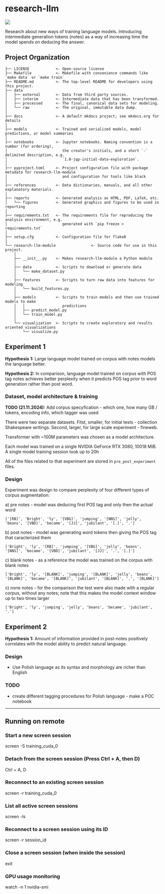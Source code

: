 # research-llm

<a target="_blank" href="https://cookiecutter-data-science.drivendata.org/">
    <img src="https://img.shields.io/badge/CCDS-Project%20template-328F97?logo=cookiecutter" />
</a>

Research about new ways of training language models. Introducing intermediate generation tokens (notes) as a way of increasing time the model spends on deducing the answer.

## Project Organization

```
├── LICENSE            <- Open-source license
├── Makefile           <- Makefile with convenience commands like `make data` or `make train`
├── README.md          <- The top-level README for developers using this project.
├── data
│   ├── external       <- Data from third party sources.
│   ├── interim        <- Intermediate data that has been transformed.
│   ├── processed      <- The final, canonical data sets for modeling.
│   └── raw            <- The original, immutable data dump.
│
├── docs               <- A default mkdocs project; see mkdocs.org for details
│
├── models             <- Trained and serialized models, model predictions, or model summaries
│
├── notebooks          <- Jupyter notebooks. Naming convention is a number (for ordering),
│                         the creator's initials, and a short `-` delimited description, e.g.
│                         `1.0-jqp-initial-data-exploration`.
│
├── pyproject.toml     <- Project configuration file with package metadata for research-llm-module
│                         and configuration for tools like black
│
├── references         <- Data dictionaries, manuals, and all other explanatory materials.
│
├── reports            <- Generated analysis as HTML, PDF, LaTeX, etc.
│   └── figures        <- Generated graphics and figures to be used in reporting
│
├── requirements.txt   <- The requirements file for reproducing the analysis environment, e.g.
│                         generated with `pip freeze > requirements.txt`
│
├── setup.cfg          <- Configuration file for flake8
│
└── research-llm-module                <- Source code for use in this project.
    │
    ├── __init__.py    <- Makes research-llm-module a Python module
    │
    ├── data           <- Scripts to download or generate data
    │   └── make_dataset.py
    │
    ├── features       <- Scripts to turn raw data into features for modeling
    │   └── build_features.py
    │
    ├── models         <- Scripts to train models and then use trained models to make
    │   │                 predictions
    │   ├── predict_model.py
    │   └── train_model.py
    │
    └── visualization  <- Scripts to create exploratory and results oriented visualizations
        └── visualize.py
```

## Experiment 1

**Hypothesis 1:** Large language model trained on corpus with notes models the language better.

**Hypothesis 2:** In comparison, language model trained on corpus with POS tag notes achieves better perplexity when it predicts POS tag prior to word generation rather than post word. 

### Dataset, model architecture & training

**TODO (21.11.2024):** Add corpus specyfication - which one, how many GB / tokens, encoding info, which tagger was used

There were two separate datasets. Fitst, smaller, for initial tests - collection Shakespeare writings. Second, larger, for large scale experiment - fineweb.

Transformer with ~100M parameters was chosen as a model architecture.

Each model was trained on a single NVIDIA GeForce RTX 3080, 10018 MiB. A single model training session took up to 20h

All of the files related to that experiment are stored in `pre_post_experiment` files.

### Design
Experiment was design to compare perplexity of four different types of corpus augmentation:

a) pre notes - model was deducing first POS tag and only then the actual word

`['[RB]', 'Bright', 'ly', '[VBG]', 'jumping', '[NNS]', 'jelly', 'beans', '[VBD]', 'became', '[JJ]', 'jubilant', '[.]', '.']`

b) post notes - model was generating word tokens then giving the POS tag that caracterized them

`['Bright', 'ly', '[RB]', 'jumping', '[VBG]', 'jelly', 'beans', '[NNS]', 'became', '[VBD]', 'jubilant', '[JJ]', '.', '[.]']`

c) blank notes - as a reference the model was trained on the corpus with blank notes

`['Bright', 'ly', '[BLANK]', 'jumping', '[BLANK]', 'jelly', 'beans', '[BLANK]', 'became', '[BLANK]', 'jubilant', '[BLANK]', '.', '[BLANK]']`

c) none notes - for the comparison the test were also made with a regular corpus, without any notes; note that this makes the model context window up to two times larger

`['Bright', 'ly', 'jumping', 'jelly', 'beans', 'became', 'jubilant', '.']`


## Experiment 2

**Hypothesis 1:** Amount of information provided in post-notes positively correlates with the model ability to predict natural language.

### Design

- Use Polish language as its syntax and morphology are richer than English


### TODO

- create different tagging procedures for Polish language - make a POC notebook

--------

## Running on remote

### Start a new screen session
screen -S training_cuda_0

### Detach from the screen session (Press Ctrl + A, then D)
Ctrl + A, D

### Reconnect to an existing screen session
screen -r training_cuda_0

### List all active screen sessions
screen -ls

### Reconnect to a screen session using its ID
screen -r session_id

### Close a screen session (when inside the session)
exit

### GPU usage monitoring
watch -n 1 nvidia-smi
